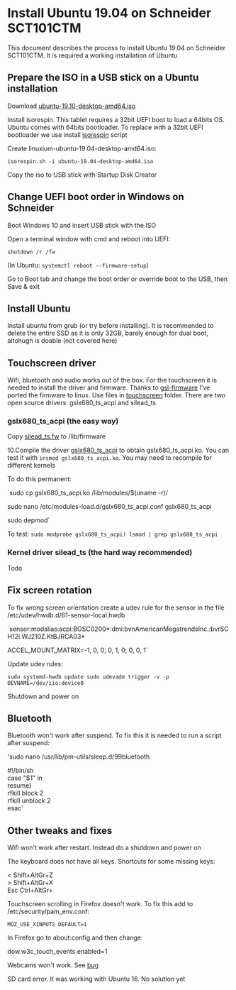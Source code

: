 # Install Ubuntu 19.04 on Schneider SCT101CTM

This document describes the process to install Ubuntu 19.04 on Schneider SCT101CTM. It is required a working installation of Ubuntu

## Prepare the ISO in a USB stick on a Ubuntu installation

Download [ubuntu-19.10-desktop-amd64.iso](https://ubuntu.com/download/desktop/thank-you?country=ES&version=19.10&architecture=amd64)

Install isorespin. This tablet requires a 32bit UEFI boot to load a 64bits OS. Ubuntu comes with 64bits bootloader. To replace with a 32bit UEFI bootloader we use install [isorespin](http://linuxiumcomau.blogspot.com/2017/06/customizing-ubuntu-isos-documentation.html) script

Create linuxium-ubuntu-19.04-desktop-amd64.iso:

`isorespin.sh -i ubuntu-19.04-desktop-amd64.iso`

Copy the iso to USB stick with Startup Disk Creator

## Change UEFI boot order in Windows on Schneider

Boot Windows 10 and insert USB stick with the ISO 

Open a terminal window with cmd and reboot into UEFI:

`shutdown /r /fw`

(In Ubuntu: `systemctl reboot --firmware-setup`)

Go to Boot tab and change the boot order or override boot to the USB, then Save & exit

## Install Ubuntu

Install ubuntu from grub (or try before installing). It is recommended to delete the entire SSD as it is only 32GB, barely enough for dual boot, altohugh is doable (not covered here)

## Touchscreen driver

Wifi, bluetooth and audio works out of the box. For the touchscreen it is needed to install the driver and firmware. Thanks to [gsl-firmware](https://github.com/onitake/gsl-firmware) I've ported the firmware to linux. Use files in [touchscreen](touchscreen) folder. There are two open source drivers: gslx680_ts_acpi and silead_ts

### gslx680_ts_acpi (the easy way)

Copy [silead_ts.fw](touchscreen/silead_ts.fw) to /lib/firmware

10.Compile the driver [gslx680_ts_acpi](https://github.com/onitake/gslx680-acpi) to obtain gslx680_ts_acpi.ko. You can test it with `insmod gslx680_ts_acpi.ko`. You may need to recompile for different kernels

To do this permanent:

`sudo cp gslx680_ts_acpi.ko /lib/modules/$(uname -r)/

sudo nano /etc/modules-load.d/gslx680_ts_acpi.conf
 gslx680_ts_acpi

sudo depmod`

To test:
`sudo modprobe gslx680_ts_acpi)
lsmod | grep gslx680_ts_acpi`

### Kernel driver silead_ts (the hard way recommended)

Todo

## Fix screen rotation

To fix wrong screen orientation create a udev rule for the sensor in the file /etc/udev/hwdb.d/61-sensor-local.hwdb

`sensor:modalias:acpi:BOSC0200*:dmi:bvnAmericanMegatrendsInc.:bvrSCH12i.WJ210Z.KtBJRCA03*

 ACCEL_MOUNT_MATRIX=-1, 0, 0; 0, 1, 0; 0, 0, 1`

Update udev rules:

`sudo systemd-hwdb update
sudo udevadm trigger -v -p DEVNAME=/dev/iio:device0`

Shutdown and power on


## Bluetooth

Bluetooth won't work after suspend. To fix this it is needed to run a script after suspend:

'sudo nano /usr/lib/pm-utils/sleep.d/99bluetooth

 #!/bin/sh  
 case "$1" in  
  resume)  
   rfkill block 2  
   rfkill unblock 2  
 esac'

## Other tweaks and fixes

Wifi won't work after restart. Instead do a shutdown and power on

The keyboard does not have all keys. Shortcuts for some missing keys:

<   Shift+AltGr+Z  
\>  Shift+AltGr+X  
Esc Ctrl+AltGr+  


Touchscreen scrolling in Firefox doesn't work. To fix this add to /etc/security/pam_env.conf:

`MOZ_USE_XINPUT2 DEFAULT=1`

In Firefox go to about:config and then change:

dow.w3c_touch_events.enabled=1

Webcams won't work. See [bug](https://bugzilla.kernel.org/show_bug.cgi?id=109821)

SD card error. It was working with Ubuntu 16. No solution yet